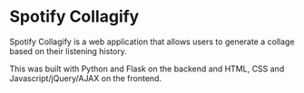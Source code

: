 # Spotify Collagify

Spotify Collagify is a web application that allows users to generate a collage based on their
listening history.

This was built with Python and Flask on the backend and HTML, CSS and Javascript/jQuery/AJAX
on the frontend.

